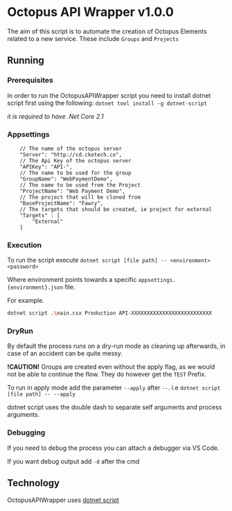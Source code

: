 # Octopus API Wrapper v1.0.0

The aim of this script is to automate the creation of Octopus Elements related to a new service.
These include `Groups` and `Projects`

## Running

### Prerequisites
In order to run the OctopusAPIWrapper script you need to install dotnet script first using the following:
`dotnet tool install -g dotnet-script`

*it is required to have .Net Core 2.1*

### Appsettings

```
    // The name of the octopus server
    "Server": "http://cd.ckotech.co",
    // The Api Key of the octopus server
    "APIKey": "API-",
    // The name to be used for the group
    "GroupName": "WebPaymentDemo",
    // The name to be used from the Project
    "ProjectName": "Web Payment Demo",
    // The project that will be cloned from
    "BaseProjectName": "Fawry",
    // The targets that should be created, ie project for external
    "Targets" : [
        "External"     
    ]
```


### Execution

To run the script execute `dotnet script [file path] -- <environment> <password>`

Where environment points towards a specific `appsettings.{environment}.json` file.

For example.
```bash
dotnet script .\main.csx Production API-XXXXXXXXXXXXXXXXXXXXXXXXXX 
```
### DryRun

By default the process runs on a dry-run mode as cleaning up afterwards, in case of an accident can be quite messy.

**!CAUTION!**
Groups are created even without the apply flag, as we would not be able to continue the flow.
They do however get the `TEST` Prefix.

To run in apply mode add the parameter `--apply` after `--`.
i.e `dotnet script [file path] -- --apply`

dotnet script uses the double dash to separate self arguments and process arguments.

### Debugging

If you need to debug the process you can attach a debugger via VS Code.

If you want debug output add `-d` after the cmd

## Technology
OctopusAPIWrapper uses [dotnet script](https://github.com/filipw/dotnet-script)

